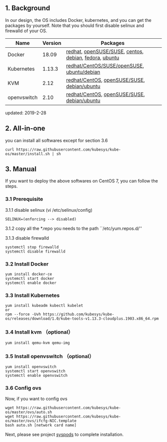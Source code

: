 ## 1. Background

In our design, the OS includes Docker, kubernetes, and you can get the packages by yourself.
Note that you should first disable selinux and firewalld of your OS.

| Name       | Version |  Packages  |   
| ------     | ------  | ------ |
| Docker     | 18.09   | [redhat](https://docs.docker.com/install/linux/docker-ee/rhel/), [openSUSE/SUSE](https://docs.docker.com/install/linux/docker-ee/suse/), [centos](https://docs.docker.com/install/linux/docker-ce/centos/), [debian](https://docs.docker.com/install/linux/docker-ce/debian/), [fedora](https://docs.docker.com/install/linux/docker-ce/fedora/), [ubuntu](https://docs.docker.com/install/linux/docker-ce/ubuntu/) |
| Kubernetes | 1.13.3  | [redhat/CentOS/SUSE/openSUSE](https://github.com/kubesys/kube-os/releases/download/1.0/kube-tools-v1.13.3-cloudplus.1903.x86_64.rpm), [ubuntu/debian](https://github.com/kubesys/kube-os/releases/download/1.0/kube-tools-v1.13.3-cloudplus.1903.amd64.deb) |
| KVM        | 2.12   | [redhat/CentOS](https://docs.openstack.org/install-guide/environment-packages-rdo.html), [openSUSE/SUSE](https://docs.openstack.org/install-guide/environment-packages-obs.html), [debian/ubuntu](https://docs.openstack.org/install-guide/environment-packages-ubuntu.html) |
| openvswitch| 2.10   | [redhat/CentOS](http://docs.openvswitch.org/en/latest/intro/install/distributions/#red-hat), [openSUSE/SUSE](http://docs.openvswitch.org/en/latest/intro/install/distributions/#opensuse), [debian/ubuntu](http://docs.openvswitch.org/en/latest/intro/install/distributions/#debian) |

updated: 2019-2-28

## 2. All-in-one

you can install all softwares except for section 3.6

```
curl https://raw.githubusercontent.com/kubesys/kube-os/master/install.sh | sh
```

## 3. Manual

If you want to deploy the above softwares on CentOS 7, you can follow the steps.

### 3.1 Prerequisite


3.1.1 disable selinux (vi /etc/selinux/config)

```
SELINUX=(enforcing --> disabled)
```

3.1.2 copy all the *.repo you needs to the path ``/etc/yum.repos.d/''

3.1.3 disable firewalld
```
systemctl stop firewalld
systemctl disable firewalld
```

### 3.2 Install Docker

```
yum install docker-ce
systemctl start docker 
systemctl enable docker
```

### 3.3 Install Kubernetes

```
yum install kubeadm kubectl kubelet  
or 
rpm --force -Uvh https://github.com/kubesys/kube-os/releases/download/1.0/kube-tools-v1.13.3-cloudplus.1903.x86_64.rpm
```

### 3.4 Install kvm （optional）

```
yum install qemu-kvm qemu-img
```

### 3.5 Install openvswitch （optional）

```
yum install openvswitch
systemctl start openvswitch 
systemctl enable openvswitch
```

### 3.6 Config ovs

Now, if you want to config ovs

```
wget https://raw.githubusercontent.com/kubesys/kube-os/master/ovs/auto.sh
wget https://raw.githubusercontent.com/kubesys/kube-os/master/ovs/ifcfg-NIC.template
bash auto.sh [network card name]
```

Next, please see project [syspods](https://github.com/kubesys/kube-syspods) to complete installation.
